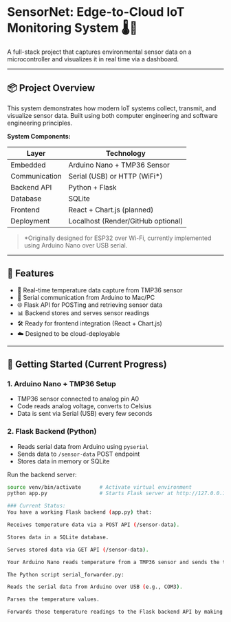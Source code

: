 # SensorNet: Edge-to-Cloud IoT Monitoring System 🌡️📡

A full-stack project that captures environmental sensor data on a microcontroller and visualizes it in real time via a dashboard.

---

## 📦 Project Overview

This system demonstrates how modern IoT systems collect, transmit, and visualize sensor data. Built using both computer engineering and software engineering principles.

**System Components:**

| Layer        | Technology                      |
|--------------|----------------------------------|
| Embedded     | Arduino Nano + TMP36 Sensor      |
| Communication| Serial (USB) or HTTP (WiFi*)     |
| Backend API  | Python + Flask                   |
| Database     | SQLite                           |
| Frontend     | React + Chart.js (planned)       |
| Deployment   | Localhost (Render/GitHub optional) |

> *Originally designed for ESP32 over Wi-Fi, currently implemented using Arduino Nano over USB serial.

---

## 🚀 Features

- 📡 Real-time temperature data capture from TMP36 sensor
- 🔌 Serial communication from Arduino to Mac/PC
- 🌐 Flask API for POSTing and retrieving sensor data
- 📊 Backend stores and serves sensor readings
- 🛠️ Ready for frontend integration (React + Chart.js)
- ☁️ Designed to be cloud-deployable

---

## 🧰 Getting Started (Current Progress)

### 1. Arduino Nano + TMP36 Setup

- TMP36 sensor connected to analog pin A0
- Code reads analog voltage, converts to Celsius
- Data is sent via Serial (USB) every few seconds

### 2. Flask Backend (Python)

- Reads serial data from Arduino using `pyserial`
- Sends data to `/sensor-data` POST endpoint
- Stores data in memory or SQLite

Run the backend server:
```bash
source venv/bin/activate      # Activate virtual environment
python app.py                 # Starts Flask server at http://127.0.0.1:5000

### Current Status:
You have a working Flask backend (app.py) that:

Receives temperature data via a POST API (/sensor-data).

Stores data in a SQLite database.

Serves stored data via GET API (/sensor-data).

Your Arduino Nano reads temperature from a TMP36 sensor and sends the temperature as a plain numeric string via serial (USB).

The Python script serial_forwarder.py:

Reads the serial data from Arduino over USB (e.g., COM3).

Parses the temperature values.

Forwards those temperature readings to the Flask backend API by making POST requests.
